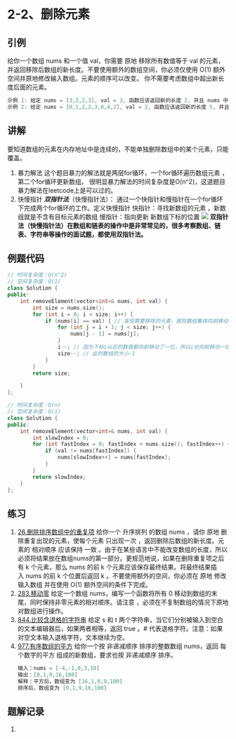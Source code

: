 # 2-2、删除元素
## 引例
给你一个数组 nums 和一个值 val，你需要 原地 移除所有数值等于 val 的元素，并返回移除后数组的新长度。不要使用额外的数组空间，你必须仅使用 O(1) 额外空间并原地修改输入数组。元素的顺序可以改变。
你不需要考虑数组中超出新长度后面的元素。
```c
示例 1: 给定 nums = [3,2,2,3], val = 3, 函数应该返回新的长度 2, 并且 nums 中的前两个元素均为 2。 你不需要考虑数组中超出新长度后面的元素。
示例 2: 给定 nums = [0,1,2,2,3,0,4,2], val = 2, 函数应该返回新的长度 5, 并且 nums 中的前五个元素为 0, 1, 3, 0, 4。你不需要考虑数组中超出新长度后面的元素。
```

## 讲解
要知道数组的元素在内存地址中是连续的，不能单独删除数组中的某个元素，只能覆盖。
1. 暴力解法
这个题目暴力的解法就是两层for循环，一个for循环遍历数组元素 ，第二个for循环更新数组。
很明显暴力解法的时间复杂度是O(n^2)，这道题目暴力解法在leetcode上是可以过的。
2. 快慢指针
***双指针法***（快慢指针法）： 通过一个快指针和慢指针在一个for循环下完成两个for循环的工作。定义快慢指针
快指针：寻找新数组的元素 ，新数组就是不含有目标元素的数组
慢指针：指向更新 新数组下标的位置
![](https://tva1.sinaimg.cn/large/008eGmZEly1gntrds6r59g30du09mnpd.gif)
**双指针法（快慢指针法）在数组和链表的操作中是非常常见的，很多考察数组、链表、字符串等操作的面试题，都使用双指针法。**

## 例题代码
```c++
// 时间复杂度：O(n^2)
// 空间复杂度：O(1)
class Solution {
public:
    int removeElement(vector<int>& nums, int val) {
        int size = nums.size();
        for (int i = 0; i < size; i++) {
            if (nums[i] == val) { // 发现需要移除的元素，就将数组集体向前移动一位
                for (int j = i + 1; j < size; j++) {
                    nums[j - 1] = nums[j];
                }
                i--; // 因为下标i以后的数值都向前移动了一位，所以i也向前移动一位
                size--; // 此时数组的大小-1
            }
        }
        return size;

    }
};
```

```c++
// 时间复杂度：O(n)
// 空间复杂度：O(1)
class Solution {
public:
    int removeElement(vector<int>& nums, int val) {
        int slowIndex = 0;
        for (int fastIndex = 0; fastIndex < nums.size(); fastIndex++) {
            if (val != nums[fastIndex]) {
                nums[slowIndex++] = nums[fastIndex];
            }
        }
        return slowIndex;
    }
};
```

## 练习

1. [26.删除排序数组中的重复项](https://leetcode.cn/problems/remove-duplicates-from-sorted-array/solution/shuang-zhi-zhen-shan-chu-zhong-fu-xiang-dai-you-hu/)
   给你一个 升序排列 的数组 nums ，请你 原地 删除重复出现的元素，使每个元素 只出现一次 ，返回删除后数组的新长度。元素的 相对顺序 应该保持 一致 。由于在某些语言中不能改变数组的长度，所以必须将结果放在数组nums的第一部分。更规范地说，如果在删除重复项之后有 k 个元素，那么 nums 的前 k 个元素应该保存最终结果。将最终结果插入 nums 的前 k 个位置后返回 k 。不要使用额外的空间，你必须在 原地 修改输入数组 并在使用 O(1) 额外空间的条件下完成。
2. [283.移动零](https://leetcode.cn/problems/move-zeroes/solution/yi-dong-ling-by-leetcode-solution/)
   给定一个数组 nums，编写一个函数将所有 0 移动到数组的末尾，同时保持非零元素的相对顺序。请注意 ，必须在不复制数组的情况下原地对数组进行操作。
3. [844.比较含退格的字符串](https://leetcode.cn/problems/backspace-string-compare/solution/bi-jiao-han-tui-ge-de-zi-fu-chuan-by-leetcode-solu/)
   给定 s 和 t 两个字符串，当它们分别被输入到空白的文本编辑器后，如果两者相等，返回 true 。# 代表退格字符。注意：如果对空文本输入退格字符，文本继续为空。
4. [977.有序数组的平方](https://leetcode.cn/problems/squares-of-a-sorted-array/solution/you-xu-shu-zu-de-ping-fang-by-leetcode-solution/)
   给你一个按 非递减顺序 排序的整数数组 nums，返回 每个数字的平方 组成的新数组，要求也按 非递减顺序 排序。
   ```c
   输入：nums = [-4,-1,0,3,10]
   输出：[0,1,9,16,100]
   解释：平方后，数组变为 [16,1,0,9,100]
   排序后，数组变为 [0,1,9,16,100]
   ```
   
## 题解记录
1.